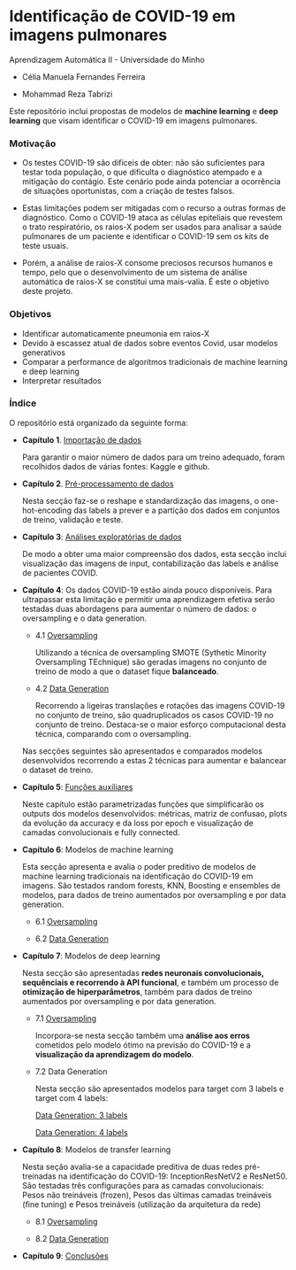 # Identificação de COVID-19 em imagens pulmonares

Aprendizagem Automática II - Universidade do Minho

* Célia Manuela Fernandes Ferreira

* Mohammad Reza Tabrizi

Este repositório inclui propostas de modelos de <b>machine learning</b> e <b>deep learning</b> que visam identificar o COVID-19 em imagens pulmonares.

### Motivação
* Os testes COVID-19 são difíceis de obter: não são suficientes para testar toda população, o que dificulta o diagnóstico atempado e a mitigação do contágio. Este cenário pode ainda potenciar a ocorrência de situações oportunistas, com a criação de testes falsos.

* Estas limitações podem ser mitigadas com o recurso a outras formas de diagnóstico. Como o COVID-19 ataca as células epiteliais que revestem o trato respiratório, os raios-X podem ser usados para analisar a saúde pulmonares de um paciente e identificar o COVID-19 sem os kits de teste usuais.

* Porém, a análise de raios-X consome preciosos recursos humanos e tempo, pelo que o desenvolvimento de um sistema de análise automática de raios-X se constitui uma mais-valia. É este o objetivo deste projeto. 


### Objetivos

- Identificar automaticamente pneumonia em raios-X
- Devido à escassez atual de dados sobre eventos Covid, usar modelos generativos
- Comparar a performance de algoritmos tradicionais de machine learning e deep learning
- Interpretar resultados


### Índice

O repositório está organizado da seguinte forma:

* <b>Capítulo 1</b>. [Importação de dados](https://github.com/celiaferreira/Covid19_RX/blob/master/1_ImportarDados.ipynb)

  Para garantir o maior número de dados para um treino adequado, foram recolhidos dados de várias fontes: Kaggle e github.

* <b>Capítulo 2</b>. [Pré-processamento de dados](https://github.com/celiaferreira/Covid19_RX/blob/master/2_PreProcessamento.ipynb)

  Nesta secção faz-se o reshape e standardização das imagens, o one-hot-encoding das labels a prever e a partição dos dados em conjuntos de treino, validação e teste.
  
* <b>Capítulo 3</b>: [Análises exploratórias de dados](https://github.com/celiaferreira/Covid19_RX/blob/master/3_AnaliseDados.ipynb)
  
  De modo a obter uma maior compreensão dos dados, esta secção inclui visualização das imagens de input, contabilização das labels e análise de pacientes COVID.

* <b>Capítulo 4</b>: Os dados COVID-19 estão ainda pouco disponíveis. Para ultrapassar esta limitação e permitir uma aprendizagem efetiva serão testadas duas abordagens para aumentar o número de dados: o oversampling e o data generation.

  - 4.1 [Oversampling](https://github.com/celiaferreira/Covid19_RX/blob/master/4_1_Oversampling_SMOTE.ipynb)

    Utilizando a técnica de oversampling SMOTE (Sythetic Minority Oversampling TEchnique) são geradas imagens no conjunto de treino de modo a que o dataset fique <b>balanceado</b>.
    
    
  - 4.2 [Data Generation](https://) 
  
    Recorrendo a ligeiras translações e rotações das imagens COVID-19 no conjunto de treino, são quadruplicados os casos COVID-19 no conjunto de treino. Destaca-se o maior esforço computacional desta técnica, comparando com o oversampling.

  Nas secções seguintes são apresentados e comparados modelos desenvolvidos recorrendo a estas 2 técnicas para aumentar e balancear o dataset de treino.


* <b>Capítulo 5</b>: [Funções auxiliares](https://github.com/celiaferreira/Covid19_RX/blob/master/5_FuncoesAuxiliares.ipynb)

  Neste capítulo estão parametrizadas funções que simplificarão os outputs dos modelos desenvolvidos: métricas, matriz de confusao, plots da evolução da accuracy e da loss por epoch e visualização de camadas convolucionais e fully connected.

* <b>Capítulo 6</b>: Modelos de machine learning

  Esta secção apresenta e avalia o poder preditivo de modelos de machine learning tradicionais na identificação do COVID-19 em imagens.
  São testados random forests, KNN, Boosting e ensembles de modelos, para dados de treino aumentados por oversampling e por data generation.

  - 6.1 [Oversampling](https://github.com/celiaferreira/Covid19_RX/blob/master/6_1_MachineLearning_SMOTE.ipynb)

  - 6.2 [Data Generation](https://) 
  

* <b>Capítulo 7</b>: Modelos de deep learning

    Nesta secção são apresentadas <b>redes neuronais convolucionais, sequênciais e recorrendo à API funcional</b>, e também um processo de <b>otimização de hiperparâmetros</b>, também para dados de treino aumentados por oversampling e por data generation.

  - 7.1 [Oversampling](https://github.com/celiaferreira/Covid19_RX/blob/master/7_1_DeepLearning_SMOTE.ipynb)
  
    Incorpora-se nesta secção também uma <b>análise aos erros</b> cometidos pelo modelo ótimo na previsão do COVID-19 e a <b>visualização da aprendizagem do modelo</b>.

  - 7.2 Data Generation
  
    Nesta secção são apresentados modelos para target com 3 labels e target com 4 labels:
        
      [Data Generation: 3 labels](https://github.com/celiaferreira/Covid19_RX/blob/master/7_2_DeepLearning_DataGen_3lab.ipynb) 
      
      [Data Generation: 4 labels](https://github.com/celiaferreira/Covid19_RX/blob/master/7_3_DeepLearning_DataGen_4lab.ipynb) 
         
  
  
* <b>Capítulo 8</b>: Modelos de transfer learning

  Nesta seção avalia-se a capacidade preditiva de duas redes pré-treinadas na identificação do COVID-19: InceptionResNetV2 e ResNet50.
  São testadas três configurações para as camadas convolucionais: Pesos não treináveis (frozen), Pesos das últimas camadas treináveis (fine tuning) e Pesos treináveis (utilização da arquitetura da rede)

  - 8.1 [Oversampling](https://github.com/celiaferreira/Covid19_RX/blob/master/8_1_TransferLearning_SMOTE.ipynb)

  - 8.2 [Data Generation](https://) 


* <b>Capítulo 9</b>: [Conclusões](https://github.com/celiaferreira/Covid19_RX/blob/master/9_Conclusoes.ipynb)


